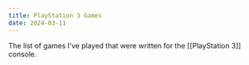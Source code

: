 ```yaml
---
title: PlayStation 3 Games
date: 2024-03-11
---
```

The list of games I've played that were written for the [[PlayStation 3]] console.